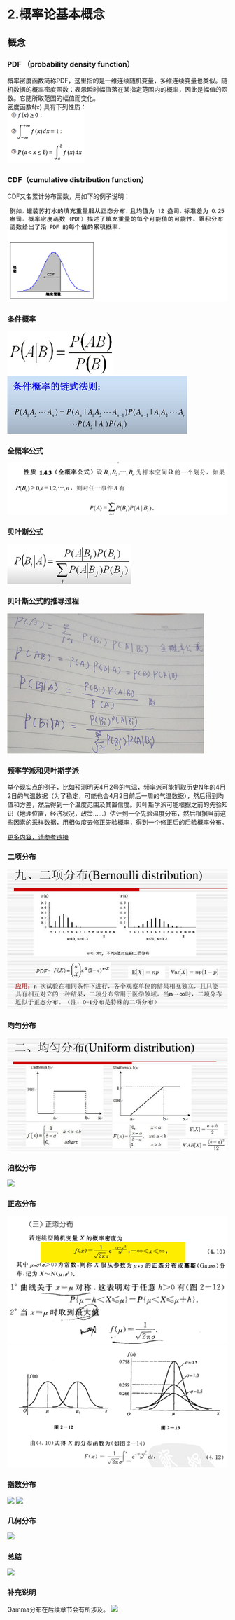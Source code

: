 # 2.概率论基本概念
## 概念
### PDF （probability density function）

概率密度函数简称PDF，这里指的是一维连续随机变量，多维连续变量也类似。随机数据的概率密度函数：表示瞬时幅值落在某指定范围内的概率，因此是幅值的函数。它随所取范围的幅值而变化。  
密度函数f(x) 具有下列性质：  
![](https://github.com/bobkentt/Learning-machine-from-scratch-pic/blob/master/math_base/pic/49.png)

### CDF（cumulative distribution function）
CDF又名累计分布函数，用如下的例子说明：




![](https://github.com/bobkentt/Learning-machine-from-scratch-pic/blob/master/math_base/pic/48.png)


### 条件概率

![](https://github.com/bobkentt/Learning-machine-from-scratch-pic/blob/master/math_base/pic/1.png)
![](https://github.com/bobkentt/Learning-machine-from-scratch-pic/blob/master/math_base/pic/list.png)

### 全概率公式

![](https://github.com/bobkentt/Learning-machine-from-scratch-pic/blob/master/math_base/pic/3.png)

### 贝叶斯公式

![](https://github.com/bobkentt/Learning-machine-from-scratch-pic/blob/master/math_base/pic/4.png)


### 贝叶斯公式的推导过程

![](https://github.com/bobkentt/Learning-machine-from-scratch-pic/blob/master/math_base/pic/5.png)

### 频率学派和贝叶斯学派
举个现实点的例子，比如预测明天4月2号的气温，频率派可能抓取历史N年的4月2日的气温数据（为了稳定，可能也会4月2日前后一周的气温数据），然后得到均值和方差，然后得到一个温度范围及其置信度。贝叶斯学派可能根据之前的先验知识（地理位置，经济状况，政策……）估计到一个先验温度分布，然后根据当前这些因素的采样数据，用相似度去修正先验概率，得到一个修正后的后验概率分布。

[更多内容，请参考链接](http://www.tuicool.com/articles/AfaU3ay)

### 二项分布
![](https://github.com/bobkentt/Learning-machine-from-scratch-pic/blob/master/math_base/pic/10.png)

### 均匀分布

![](https://github.com/bobkentt/Learning-machine-from-scratch-pic/blob/master/math_base/pic/8.png)

### 泊松分布
![](https://github.com/bobkentt/Learning-machine-from-scratch-pic/blob/master/math_base/pic/posong.png)

### 正态分布

![](https://github.com/bobkentt/Learning-machine-from-scratch-pic/blob/master/math_base/pic/zhengtai1.png)
![](https://github.com/bobkentt/Learning-machine-from-scratch-pic/blob/master/math_base/pic/zhengtai2.png)
![](https://github.com/bobkentt/Learning-machine-from-scratch-pic/blob/master/math_base/pic/zhengtai3.png)


### 指数分布

![](zhishu1.png)
![](zhishu2.png)

### 几何分布
![](11.png)

### 总结
![](sum.png)

### 补充说明
Gamma分布在后续章节会有所涉及。
![](gamma.png)
